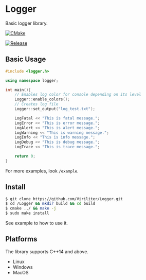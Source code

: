 # Logger
Basic logger library.

[![CMake](https://github.com/Viriliter/Logger/actions/workflows/cmake-multi-platform.yml/badge.svg)](https://github.com/Viriliter/Logger/actions/workflows/cmake-multi-platform.yml)

[![Release](https://img.shields.io/github/release/Viriliter/Logger.svg)](https://github.com/Viriliter/Logger/releases/latest)


## Basic Usage
```c++
#include <logger.h>

using namespace logger;

int main(){
    // Enables log color for console depending on its level
    Logger::enable_colors();
    // Creates log file
    Logger::set_output("log_test.txt");

    LogFatal << "This is fatal message.";
    LogError << "This is error message.";
    LogAlert << "This is alert message.";
    LogWarning << "This is warning message.";
    LogInfo << "This is info message.";
    LogDebug << "This is debug message.";
    LogTrace << "This is trace message.";

    return 0;
}
```
For more examples, look ```/example```.

## Install

```bash
$ git clone https://github.com/Viriliter/Logger.git
$ cd /Logger && mkdir build && cd build
$ cmake ../ && make -j
$ sudo make install
```
See example to how to use it.

## Platforms
The library supports C++14 and above.
* Linux
* Windows
* MacOS
